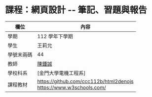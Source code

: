 # 課程：網頁設計 -- 筆記、習題與報告

欄位 | 內容
-----|--------
學期 | 112 學年下學期
學生 |  王莉允
學號末兩碼 | 44
教師 | [陳鍾誠](https://www.nqu.edu.tw/educsie/index.php?act=blog&code=list&ids=4)
學校科系 | [金門大學電機工程系]
課程教材 | https://github.com/ccc112b/html2denojs <br/> https://www.w3schools.com/
